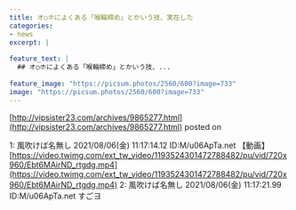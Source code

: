 ```yaml
---
title: オ○ホによくある「喉輪締め」とかいう技、実在した
categories:
- news
excerpt: |
  
feature_text: |
  ## オ○ホによくある「喉輪締め」とかいう技、...
  
feature_image: "https://picsum.photos/2560/600?image=733"
image: "https://picsum.photos/2560/600?image=733"
---
```


[http://vipsister23.com/archives/9865277.html](http://vipsister23.com/archives/9865277.html)
posted on 

<!--more-->

1: 風吹けば名無し 2021/08/06(金) 11:17:14.12 ID:M/u06ApTa.net 【動画】[https://video.twimg.com/ext_tw_video/1193524301472788482/pu/vid/720x960/Ebt6MAirND_rtgdg.mp4](https://video.twimg.com/ext_tw_video/1193524301472788482/pu/vid/720x960/Ebt6MAirND_rtgdg.mp4) 2: 風吹けば名無し 2021/08/06(金) 11:17:21.99 ID:M/u06ApTa.net すごヨ
